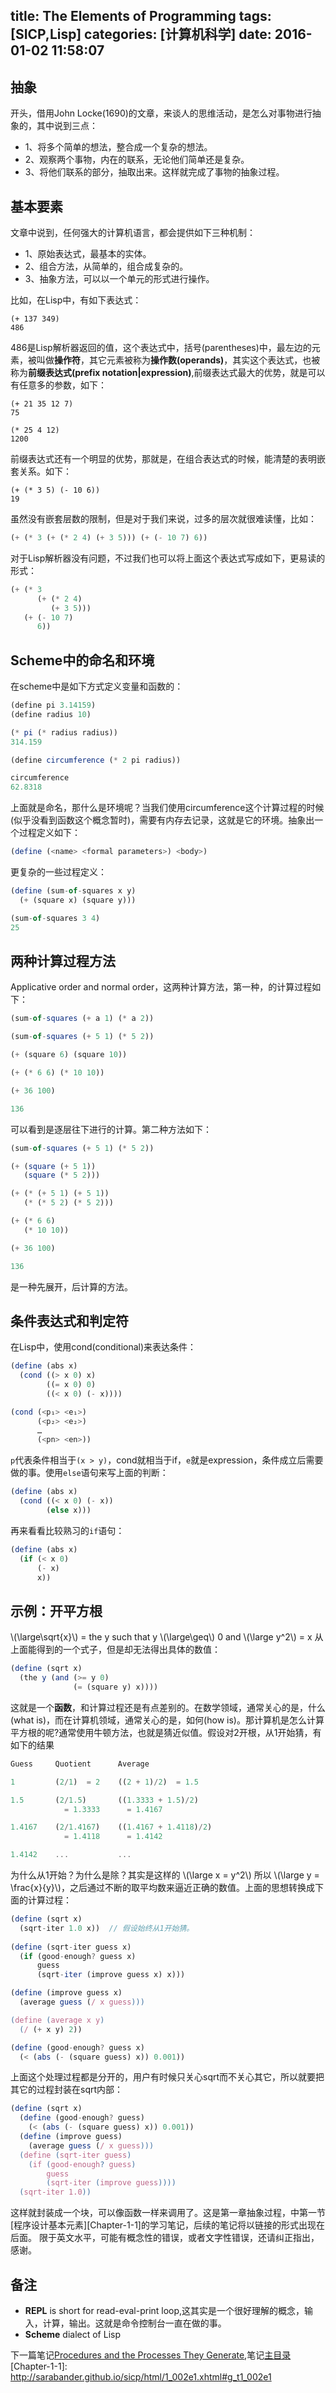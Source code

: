title: The Elements of Programming
tags: [SICP,Lisp]
categories: [计算机科学]
date: 2016-01-02 11:58:07
---
## 抽象
开头，借用John Locke(1690)的文章，来谈人的思维活动，是怎么对事物进行抽象的，其中说到三点：

 - 1、将多个简单的想法，整合成一个复杂的想法。
 - 2、观察两个事物，内在的联系，无论他们简单还是复杂。
 - 3、将他们联系的部分，抽取出来。这样就完成了事物的抽象过程。

<!--more-->
## 基本要素
文章中说到，任何强大的计算机语言，都会提供如下三种机制：

 - 1、原始表达式，最基本的实体。 
 - 2、组合方法，从简单的，组合成复杂的。 
 - 3、抽象方法，可以以一个单元的形式进行操作。

比如，在Lisp中，有如下表达式：
```Lisp
(+ 137 349)
486
```
486是Lisp解析器返回的值，这个表达式中，括号(parentheses)中，最左边的元素，被叫做**操作符**，其它元素被称为**操作数(operands)**，其实这个表达式，也被称为**前缀表达式(prefix notation|expression)**,前缀表达式最大的优势，就是可以有任意多的参数，如下：
```Lisp
(+ 21 35 12 7)
75

(* 25 4 12)
1200
```
前缀表达式还有一个明显的优势，那就是，在组合表达式的时候，能清楚的表明嵌套关系。如下：
```Lisp
(+ (* 3 5) (- 10 6))
19
```
虽然没有嵌套层数的限制，但是对于我们来说，过多的层次就很难读懂，比如：
```javascript
(+ (* 3 (+ (* 2 4) (+ 3 5))) (+ (- 10 7) 6))
```
对于Lisp解析器没有问题，不过我们也可以将上面这个表达式写成如下，更易读的形式：
```javascript
(+ (* 3
      (+ (* 2 4)
         (+ 3 5)))
   (+ (- 10 7)
      6))
```
## Scheme中的命名和环境
在scheme中是如下方式定义变量和函数的：
```javascript
(define pi 3.14159)
(define radius 10)

(* pi (* radius radius))
314.159

(define circumference (* 2 pi radius))

circumference
62.8318
```
上面就是命名，那什么是环境呢？当我们使用circumference这个计算过程的时候(似乎没看到函数这个概念暂时)，需要有内存去记录，这就是它的环境。抽象出一个过程定义如下：
```javascript
(define (<name> <formal parameters>) <body>)
```
更复杂的一些过程定义：
```javascript
(define (sum-of-squares x y)
  (+ (square x) (square y)))

(sum-of-squares 3 4)
25
```
## 两种计算过程方法
Applicative order and normal order，这两种计算方法，第一种，的计算过程如下：
```javascript
(sum-of-squares (+ a 1) (* a 2))

(sum-of-squares (+ 5 1) (* 5 2))

(+ (square 6) (square 10))

(+ (* 6 6) (* 10 10))

(+ 36 100)

136
```
可以看到是逐层往下进行的计算。第二种方法如下：
```javascript
(sum-of-squares (+ 5 1) (* 5 2))

(+ (square (+ 5 1)) 
   (square (* 5 2)))

(+ (* (+ 5 1) (+ 5 1)) 
   (* (* 5 2) (* 5 2)))

(+ (* 6 6) 
   (* 10 10))

(+ 36 100)

136
```
是一种先展开，后计算的方法。
## 条件表达式和判定符
在Lisp中，使用cond(conditional)来表达条件：
```javascript
(define (abs x)
  (cond ((> x 0) x)
        ((= x 0) 0)
        ((< x 0) (- x))))

(cond (<p₁> <e₁>)
      (<p₂> <e₂>)
      …
      (<pn> <en>))
```
`p`代表条件相当于`(x > y)`，cond就相当于if，`e`就是expression，条件成立后需要做的事。使用`else`语句来写上面的判断：
```javascript
(define (abs x)
  (cond ((< x 0) (- x))
        (else x)))
```
再来看看比较熟习的`if`语句：
```javascript
(define (abs x)
  (if (< x 0)
      (- x)
      x))
```
## 示例：开平方根
\\(\large\sqrt{x}\\) = the y such that y  \\(\large\geq\\)  0 and \\(\large y^2\\) = x
从上面能得到的一个式子，但是却无法得出具体的数值：
```javascript
(define (sqrt x)
  (the y (and (>= y 0) 
              (= (square y) x))))
```
这就是一个**函数**，和计算过程还是有点差别的。在数学领域，通常关心的是，什么(what is)，而在计算机领域，通常关心的是，如何(how is)。那计算机是怎么计算平方根的呢?通常使用牛顿方法，也就是猜近似值。假设对2开根，从1开始猜，有如下的结果
```javascript
Guess     Quotient      Average

1         (2/1)  = 2    ((2 + 1)/2)  = 1.5

1.5       (2/1.5)       ((1.3333 + 1.5)/2)
            = 1.3333      = 1.4167

1.4167    (2/1.4167)    ((1.4167 + 1.4118)/2) 
            = 1.4118      = 1.4142  

1.4142    ...           ...
```
为什么从1开始？为什么是除？其实是这样的 \\(\large x = y^2\\) 所以 \\(\large y = \frac{x}{y}\\)，之后通过不断的取平均数来逼近正确的数值。上面的思想转换成下面的计算过程：
```javascript
(define (sqrt x)
  (sqrt-iter 1.0 x))  // 假设始终从1开始猜。
  
(define (sqrt-iter guess x)
  (if (good-enough? guess x)
      guess
      (sqrt-iter (improve guess x) x)))

(define (improve guess x)
  (average guess (/ x guess)))

(define (average x y) 
  (/ (+ x y) 2))

(define (good-enough? guess x)
  (< (abs (- (square guess) x)) 0.001))
```
上面这个处理过程都是分开的，用户有时候只关心sqrt而不关心其它，所以就要把其它的过程封装在sqrt内部：
```javascript
(define (sqrt x)
  (define (good-enough? guess)
    (< (abs (- (square guess) x)) 0.001))
  (define (improve guess)
    (average guess (/ x guess)))
  (define (sqrt-iter guess)
    (if (good-enough? guess)
        guess
        (sqrt-iter (improve guess))))
  (sqrt-iter 1.0))
```
这样就封装成一个块，可以像函数一样来调用了。这是第一章抽象过程，中第一节[程序设计基本元素][Chapter-1-1]的学习笔记，后续的笔记将以链接的形式出现在后面。
限于英文水平，可能有概念性的错误，或者文字性错误，还请纠正指出，感谢。
## 备注

 - **REPL** is short for read-eval-print loop,这其实是一个很好理解的概念，输入，计算，输出。这就是命令控制台一直在做的事。
 - **Scheme** dialect of Lisp

下一篇笔记[Procedures and the Processes They Generate](http://www.yuyanping.com/SICP/chapter_1_Procedures_and_the_Processes_They_Generate),笔记[主目录](http://www.yuyanping.com/SICP/The_Notes_list_of_SICP/)
[Chapter-1-1]: http://sarabander.github.io/sicp/html/1_002e1.xhtml#g_t1_002e1